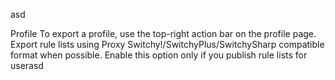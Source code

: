 asd
 
Profile
 To export a profile, use the top-right action bar on the profile page.
Export rule lists using Proxy Switchy!/SwitchyPlus/SwitchySharp compatible format when possible.
Enable this option only if you publish rule lists for userasd 
